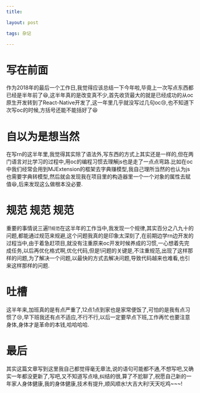 ```yaml
---
title:

layout: post

tags: 杂记

---
```

# 写在前面
 作为2018年的最后一个工作日,我觉得应该总结一下今年啦,毕竟上一次写点东西都已经是半年前了😆,这半年真的是改变真不少,首先收货最大的就是已经成功的从oc原生开发转到了React-Native开发了,这一年里几乎就没写过几句oc😢,也不知道下次写oc的时候,方括号还能不能括好了😆

# 自以为是想当然
在写rn的这半年里,我觉得其实除了语法外,写东西的方式上其实还是一样的,但在两门语言对比学习的过程中,用oc的编程习惯去理解js也是走了一点点弯路.比如在oc中我们经常会用到MJExtension的框架去字典赚模型,我自己理所当然的也认为js也需要字典转模型,然后就会发现我在项目里的构造器里一个一个对象的属性去赋值😆,后来发现这么做根本没必要.

# 规范 规范 规范
重要的事情说三遍!!`规范`在这半年的工作当中,我发现一个规律,其实百分之八九十的问题,都能通过规范来规避,这个问题我真的是印象太深刻了,在前期边学rn边开发的过程当中,由于着急赶项目,就没有注重原来oc开发时候养成的习惯,一心想着先完成任务,以后再优化格式啊,优化代码,但是!问题的关键是,不注重规范,出现了这样那样的问题,为了解决一个问题,以最快的方式去解决问题,导致代码越来也难看,也引来这样那样的问题.

# 吐槽
这半年来,加班真的是有点严重了,12点1点到家也是家常便饭了,可怕的是我有点习惯了😢,早下班我还有点不适应,不行不行,以后一定要早点下班,工作再忙也要注意身体,身体才是革命的本钱,哈哈哈哈.

# 最后
其实这篇文章写到这里我自己都觉得毫无章法,说的语句可能都不通,不想写吧,又确实一年都没更新了,写吧,又不知道写点啥,纠结的很,算了不尬聊了,祝愿自己新的一年家人身体健康,我的身体健康,技术有提升,顺风顺水!大吉大利!天天吃鸡~~~!




 